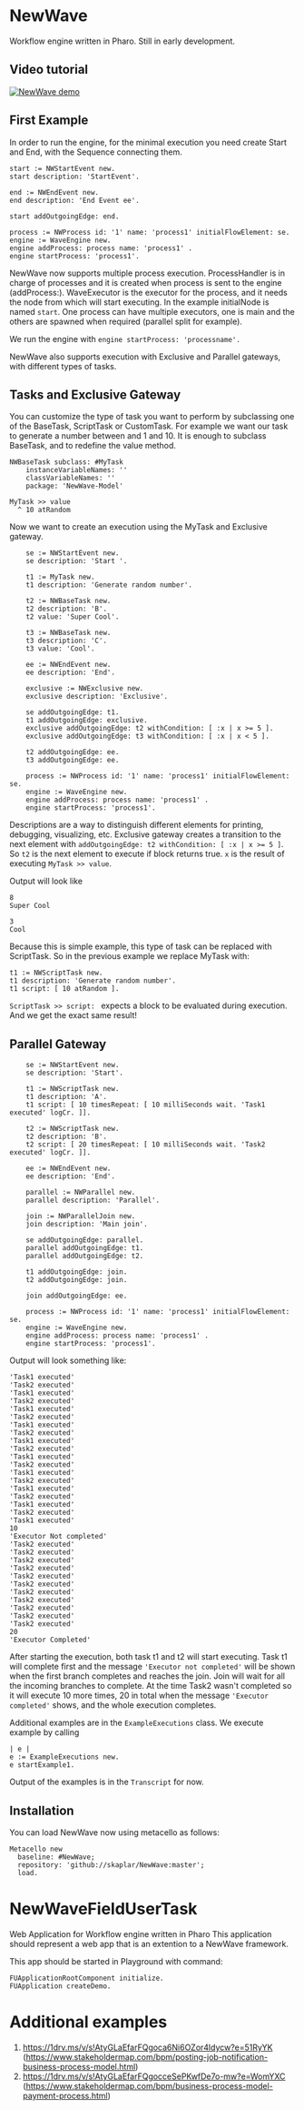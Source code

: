 # NewWave

Workflow engine written in Pharo. Still in early development. 

## Video tutorial

[![NewWave demo](http://img.youtube.com/vi/o3mmY-ehgFE/0.jpg)](http://www.youtube.com/watch?v=o3mmY-ehgFE)


## First Example

In order to run the engine, for the minimal execution you need create Start and End, with the Sequence connecting them.
```smalltalk
start := NWStartEvent new.
start description: 'StartEvent'.

end := NWEndEvent new.
end description: 'End Event ee'.

start addOutgoingEdge: end.

process := NWProcess id: '1' name: 'process1' initialFlowElement: se.
engine := WaveEngine new.
engine addProcess: process name: 'process1' .
engine startProcess: 'process1'.
```

NewWave now supports multiple process execution. ProcessHandler is in charge of processes and it is created when process is sent to the engine (addProcess:). WaveExecutor is the executor for the process, and it needs the node from which will start executing. In the example initialNode is named `start`. One process can have multiple executors, one is main and the others are spawned when required (parallel split for example).

We run the engine with `engine startProcess: 'processname'.`

NewWave also supports execution with Exclusive and Parallel gateways, with different types of tasks.

## Tasks and Exclusive Gateway 

You can customize the type of task you want to perform by subclassing one of the BaseTask, ScriptTask or CustomTask. 
For example we want our task to generate a number between and 1 and 10. It is enough to subclass BaseTask, and to redefine the value method.

```smalltalk
NWBaseTask subclass: #MyTask
	instanceVariableNames: ''
	classVariableNames: ''
	package: 'NewWave-Model'
```

```smalltalk
MyTask >> value
  ^ 10 atRandom
```

Now we want to create an execution using the MyTask and Exclusive gateway.

```smalltalk
	se := NWStartEvent new.
	se description: 'Start '.

	t1 := MyTask new.
	t1 description: 'Generate random number'.

	t2 := NWBaseTask new.
	t2 description: 'B'.
	t2 value: 'Super Cool'.

	t3 := NWBaseTask new.
	t3 description: 'C'.
	t3 value: 'Cool'.

	ee := NWEndEvent new.
	ee description: 'End'.

	exclusive := NWExclusive new.
	exclusive description: 'Exclusive'.
	
	se addOutgoingEdge: t1.
	t1 addOutgoingEdge: exclusive.
	exclusive addOutgoingEdge: t2 withCondition: [ :x | x >= 5 ].
	exclusive addOutgoingEdge: t3 withCondition: [ :x | x < 5 ].
	
	t2 addOutgoingEdge: ee.
	t3 addOutgoingEdge: ee.
	
	process := NWProcess id: '1' name: 'process1' initialFlowElement: se.
	engine := WaveEngine new.
	engine addProcess: process name: 'process1' .
	engine startProcess: 'process1'.

```
Descriptions are a way to distinguish different elements for printing, debugging, visualizing, etc.
Exclusive gateway creates a transition to the next element with `addOutgoingEdge: t2 withCondition: [ :x | x >= 5 ]`. So `t2` is the next element to execute if block returns true. `x` is the result of executing ```MyTask >> value```.

Output will look like

```smalltalk
8
Super Cool

3
Cool
```

Because this is simple example, this type of task can be replaced with ScriptTask. So in the previous example we replace MyTask with:

```smalltalk
t1 := NWScriptTask new.
t1 description: 'Generate random number'.
t1 script: [ 10 atRandom ].
```

`ScriptTask >> script: ` expects a block to be evaluated during execution. And we get the exact same result!


## Parallel Gateway 

```smalltalk
	se := NWStartEvent new.
	se description: 'Start'.

	t1 := NWScriptTask new.
	t1 description: 'A'.
	t1 script: [ 10 timesRepeat: [ 10 milliSeconds wait. 'Task1 executed' logCr. ]].

	t2 := NWScriptTask new.
	t2 description: 'B'.
	t2 script: [ 20 timesRepeat: [ 10 milliSeconds wait. 'Task2 executed' logCr. ]].

	ee := NWEndEvent new.
	ee description: 'End'.

	parallel := NWParallel new.
	parallel description: 'Parallel'.
	
	join := NWParallelJoin new.
	join description: 'Main join'.
	
	se addOutgoingEdge: parallel.
	parallel addOutgoingEdge: t1.
	parallel addOutgoingEdge: t2.
	
	t1 addOutgoingEdge: join.
	t2 addOutgoingEdge: join.	
	
	join addOutgoingEdge: ee.
	
	process := NWProcess id: '1' name: 'process1' initialFlowElement: se.
	engine := WaveEngine new.
	engine addProcess: process name: 'process1' .
	engine startProcess: 'process1'.
```

Output will look something like:

```
'Task1 executed'
'Task2 executed'
'Task1 executed'
'Task2 executed'
'Task1 executed'
'Task2 executed'
'Task1 executed'
'Task2 executed'
'Task1 executed'
'Task2 executed'
'Task1 executed'
'Task2 executed'
'Task1 executed'
'Task2 executed'
'Task1 executed'
'Task2 executed'
'Task1 executed'
'Task2 executed'
'Task1 executed'
10
'Executor Not completed'
'Task2 executed'
'Task2 executed'
'Task2 executed'
'Task2 executed'
'Task2 executed'
'Task2 executed'
'Task2 executed'
'Task2 executed'
'Task2 executed'
'Task2 executed'
'Task2 executed'
20
'Executor Completed'
```

After starting the execution, both task t1 and t2 will start executing. Task t1 will complete first and the message `'Executor not completed'` will be shown when the first branch completes and reaches the join. Join will wait for all the incoming branches to complete. At the time Task2 wasn't completed so it will execute 10 more times, 20 in total when the message `'Executor completed'` shows, and the whole execution completes.

Additional examples are in the `ExampleExecutions` class. 
We execute example by calling

```smalltalk
| e |
e := ExampleExecutions new.
e startExample1.
```

Output of the examples is in the `Transcript` for now.


## Installation

You can load NewWave now using metacello as follows:

```smalltalk
Metacello new
  baseline: #NewWave;
  repository: 'github://skaplar/NewWave:master';
  load.
```


# NewWaveFieldUserTask
Web Application for Workflow engine written in Pharo
This application should represent a web app that is an extention to a NewWave framework.

This app should be started in Playground with command:

    FUApplicationRootComponent initialize.
    FUApplication createDemo.
    
# Additional examples
1. https://1drv.ms/v/s!AtyGLaEfarFQgoca6Ni6OZor4ldycw?e=51RyYK (https://www.stakeholdermap.com/bpm/posting-job-notification-business-process-model.html)
2.  https://1drv.ms/v/s!AtyGLaEfarFQgocceSePKwfDe7o-mw?e=WomYXC (https://www.stakeholdermap.com/bpm/business-process-model-payment-process.html)
